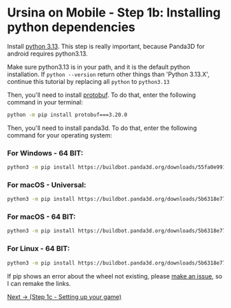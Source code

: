 # Ursina on Mobile - Step 1b: Installing python dependencies

Install [python 3.13](https://www.python.org/downloads/release/python-313/). This step is really important, because Panda3D for android requires python3.13.

Make sure python3.13 is in your path, and it is the default python installation.
If `python --version` return other things than 'Python 3.13.X', continue this tutorial by replacing all `python` to `python3.13`

Then, you'll need to install [protobuf](https://pypi.org/project/protobuf/). To do that, enter the following command in your terminal:
```bash
python -m pip install protobuf===3.20.0
```

Then, you'll need to install panda3d. To do that, enter the following command for your operating system:

### For Windows - 64 BIT:
```bash
python3 -m pip install https://buildbot.panda3d.org/downloads/55fa0e9912633d0406f56033ec166b853e482717/panda3d-1.11.0.dev3596-cp313-cp313-win_amd64.whl
```
### For macOS - Universal:
```bash
python3 -m pip install https://buildbot.panda3d.org/downloads/5b6318e77f3cb1fea519bbd3cd637ad9b0be1606/panda3d-1.11.0.dev3585-cp313-cp313-macosx_11_0_universal2.whl
```
### For macOS - 64 BIT:
```bash
python3 -m pip install https://buildbot.panda3d.org/downloads/5b6318e77f3cb1fea519bbd3cd637ad9b0be1606/panda3d-1.11.0.dev3585-cp313-cp313-macosx_10_13_x86_64.whl
```
### For Linux - 64 BIT:
```bash
python3 -m pip install https://buildbot.panda3d.org/downloads/5b6318e77f3cb1fea519bbd3cd637ad9b0be1606/panda3d-1.11.0.dev3585-cp313-cp313-manylinux2014_x86_64.whl
```

If pip shows an error about the wheel not existing, please [make an issue](https://github.com/PaologGithub/UrsinaForMobile/issues), so I can remake the links.

[Next -> (Step 1c - Setting up your game)](/docs/step1/setting-up-your-game.md)
